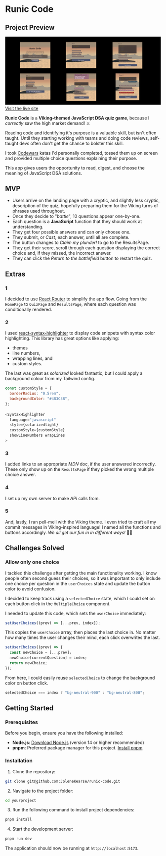 # Runic Code

## Project Preview

![App flow](client/src/assets/runic-code.png)
[Visit the live site](https://runic-code.onrender.com/)

**Runic Code** is a **Viking-themed JavaScript DSA quiz game**, because I *correctly* saw the high market demand! ⚔️

Reading code and identifying it's purpose is a valuable skill, but isn't often taught.  Until they starting working with teams and doing code reviews, self-taught devs often don't get the chance to bolster this skill.

I took [Codewars](https://www.codewars.com/) katas I'd personally completed, tossed them up on screen and provided multiple choice questions explaining their purpose.  

This app gives users the opportunity to read, digest, and choose the meaning of JavaScript DSA solutions.

## MVP

- Users arrive on the landing page with a cryptic, and slightly less cryptic, description of the quiz, hopefully preparing them for the Viking turns of phrases used throughout.
- Once they decide to "*battle*", 10 questions appear one-by-one.
- Each question is a **JavaScript** function that they should work at understanding.
- They get four possible answers and can only choose one.
- They submit, or *Cast*, each answer, until all are complete.
- The button changes to *Claim my plunder!* to go to the ResultsPage.
- They get their score, scroll through each question displaying the correct choice and, if they missed, the incorrect answer.
- They can click the *Return to the battlefield* button to restart the quiz.

## Extras

### 1
I decided to use [React Router](https://reactrouter.com/en/main) to simplify the app flow.  Going from the `HomePage` to `QuizPage` and `ResultsPage`, where each question was conditionally rendered.

### 2
I used [react-syntax-highlighter](https://www.npmjs.com/package/react-syntax-highlighter) to display code snippets with syntax color highlighting.  This library has great options like applying: 
- themes
- line numbers,
- wrapping lines, and
- custom styles.

The last was great as *solarized* looked fantastic, but I could apply a background colour from my Tailwind config.  

```javascript
const customStyle = {
  borderRadius: "0.5rem",
  backgroundColor: "#483C38",
};

<SyntaxHighlighter
  language="javascript"
  style={solarizedlight}
  customStyle={customStyle}
  showLineNumbers wrapLines
>
```
### 3

I added links to an appropriate *MDN* doc, if the user answered incorrectly.  These only show up on the `ResultsPage` if they picked the wrong multiple choice answer.  

### 4

I set up my own server to make *API* calls from.

### 5
And, lastly, I ran pell-mell with the Viking theme.  I even tried to craft all my commit messages in Viking-inspired language!  I named all the functions and buttons accordingly. *We all get our fun in in different ways!* 🤷‍♀️

## Challenges Solved

### Allow only one choice

I tackled this challenge after getting the main functionality working.  I know people often second guess their choices, so it was important to only include one choice per question in the `userChoices` state and update the button color to avoid confusion.

I decided to keep track using a `selectedChoice` state, which I could set on each button click in the `MultipleChoice` component.

I needed to update this code, which sets the `userChoice` immediately:

```javascript
setUserChoices((prev) => [...prev, index]);
```

This copies the `userChoice` array, then places the last choice in. No matter how many times the user changes their mind, each click overwrites the last.
```javascript
setUserChoices((prev) => {
  const newChoice = [...prev];
  newChoice[currentQuestion] = index;
  return newChoice;
});
```

From here, I could easily reuse `selectedChoice` to change the background color on button click.

```javascript
selectedChoice === index ? "bg-neutral-900" : "bg-neutral-800";
```



## Getting Started

### Prerequisites

Before you begin, ensure you have the following installed:

- **Node.js**: [Download Node.js](https://nodejs.org/) (version 14 or higher recommended)
- **pnpm**: Preferred package manager for this project. [Install pnpm](https://pnpm.io/installation)

### Installation

1. Clone the repository:
```bash
git clone git@github.com:JoleneKearse/runic-code.git
```
2. Navigate to the project folder:
```bash
cd yourproject
  ```

3. Run the following command to install project dependencies:
```bash
pnpm install
```
4. Start the development server:
```bash
pnpm run dev
```
The application should now be running at `http://localhost:5173`.